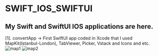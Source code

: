 # SWIFT_IOS_SWIFTUI
My Swift and SwiftUI IOS applications are here.
-------------------------------------------------
[1]. convertApp -> First SwiftUI app coded in Xcode that I used MapKit(Istanbul-London), TabViewer, Picker, Vstack and Icons and etc.
![map1](https://user-images.githubusercontent.com/55507463/131219125-704cba9f-d60d-4ad6-b235-a34a6eb47df3.png)
![map2](https://user-images.githubusercontent.com/55507463/131219131-a0e0d897-82a7-4c1d-ac86-d60b482ce56d.png)

